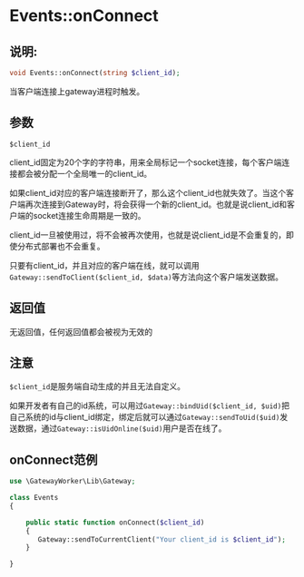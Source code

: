 # Events::onConnect

## 说明:
```php
void Events::onConnect(string $client_id);
```

当客户端连接上gateway进程时触发。


## 参数

``` $client_id ```

client_id固定为20个字的字符串，用来全局标记一个socket连接，每个客户端连接都会被分配一个全局唯一的client_id。

如果client_id对应的客户端连接断开了，那么这个client_id也就失效了。当这个客户端再次连接到Gateway时，将会获得一个新的client_id。也就是说client_id和客户端的socket连接生命周期是一致的。

client_id一旦被使用过，将不会被再次使用，也就是说client_id是不会重复的，即使分布式部署也不会重复。

只要有client_id，并且对应的客户端在线，就可以调用```Gateway::sendToClient($client_id, $data)```等方法向这个客户端发送数据。


## 返回值
无返回值，任何返回值都会被视为无效的

## 注意

``` $client_id ```是服务端自动生成的并且无法自定义。

如果开发者有自己的id系统，可以用过```Gateway::bindUid($client_id, $uid)```把自己系统的id与client_id绑定，绑定后就可以通过```Gateway::sendToUid($uid)```发送数据，通过```Gateway::isUidOnline($uid)```用户是否在线了。


## onConnect范例
```php
use \GatewayWorker\Lib\Gateway;

class Events
{

    public static function onConnect($client_id)
    {
       Gateway::sendToCurrentClient("Your client_id is $client_id");
    }

}
```
